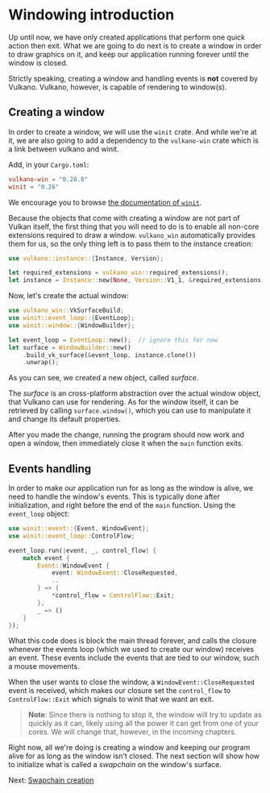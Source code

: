 # Windowing introduction

Up until now, we have only created applications that perform one quick action then exit. What
we are going to do next is to create a window in order to draw graphics on it, and keep our
application running forever until the window is closed.

Strictly speaking, creating a window and handling events is **not** covered by Vulkano. Vulkano,
however, is capable of rendering to window(s).

## Creating a window

In order to create a window, we will use the `winit` crate. And while we're at it, we are also
going to add a dependency to the `vulkano-win` crate which is a link between vulkano and winit.

Add, in your `Cargo.toml`:

```toml
vulkano-win = "0.28.0"
winit = "0.26"
```

We encourage you to browse [the documentation of `winit`](https://docs.rs/winit).

Because the objects that come with creating a window are not part of Vulkan itself,
the first thing that you will need to do is to enable all non-core extensions
required to draw a window. `vulkano_win` automatically provides them for us, so the only
thing left is to pass them to the instance creation:

```rust
use vulkano::instance::{Instance, Version};

let required_extensions = vulkano_win::required_extensions();
let instance = Instance::new(None, Version::V1_1, &required_extensions, None).unwrap();
```

Now, let's create the actual window:

```rust
use vulkano_win::VkSurfaceBuild;
use winit::event_loop::{EventLoop};
use winit::window::{WindowBuilder};

let event_loop = EventLoop::new();  // ignore this for now
let surface = WindowBuilder::new()
    .build_vk_surface(&event_loop, instance.clone())
    .unwrap();
```

As you can see, we created a new object, called *surface*.

The *surface* is an cross-platform abstraction over the actual window object, that Vulkano
can use for rendering.
As for the window itself, it can be retrieved by calling `surface.window()`, which you can
use to manipulate it and change its default properties.

After you made the change, running the program should now work and open a window, then immediately
close it when the `main` function exits.

## Events handling

In order to make our application run for as long as the window is alive, we need to handle the
window's events. This is typically done after initialization, and right before the end of the
`main` function. Using the `event_loop` object:

```rust
use winit::event::{Event, WindowEvent};
use winit::event_loop::ControlFlow;

event_loop.run(|event, _, control_flow| {
    match event {
        Event::WindowEvent {
            event: WindowEvent::CloseRequested,
            ..
        } => {
            *control_flow = ControlFlow::Exit;
        },
        _ => ()
    }
});
```

What this code does is block the main thread forever, and calls the closure whenever the events
loop (which we used to create our window) receives an event. These events include the events
that are tied to our window, such a mouse movements.

When the user wants to close the window, a `WindowEvent::CloseRequested` event is received, which makes our closure
set the `control_flow` to `ControlFlow::Exit` which signals to winit that we want an exit.

> **Note**: Since there is nothing to stop it, the window will try to update as quickly as it can,
> likely using all the power it can get from one of your cores.
> We will change that, however, in the incoming chapters.

Right now, all we're doing is creating a window and keeping our program alive for as long as the
window isn't closed. The next section will show how to initialize what is called a *swapchain* on
the window's surface.

Next: [Swapchain creation](/guide/windowing/swapchain-creation)
